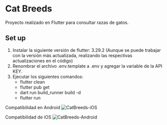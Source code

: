 # Cat Breeds

Proyecto realizado en Flutter para consultar razas de gatos.

## Set up

1. Instalar la siguiente versión de flutter: 3.29.2 (Aunque se puede trabajar con la versión más actualizada, realizando las respectivas actualizaciones en el código)
2. Renombrar el archivo .env.template a .env y agregar la variable de la API KEY.
3. Ejecutar los siguientes comandos:
   - flutter clean
   - flutter pub get
   - dart run build_runner build -d
   - flutter run

Compatibilidad en Android
![CatBreeds-iOS](https://github.com/user-attachments/assets/945a10e9-6c7b-43ad-8877-0c79995c9ed4)

Compatibilidad de iOS
![CatBreeds-Android](https://github.com/user-attachments/assets/968ac624-060c-445d-968c-2903fa7716a2)
